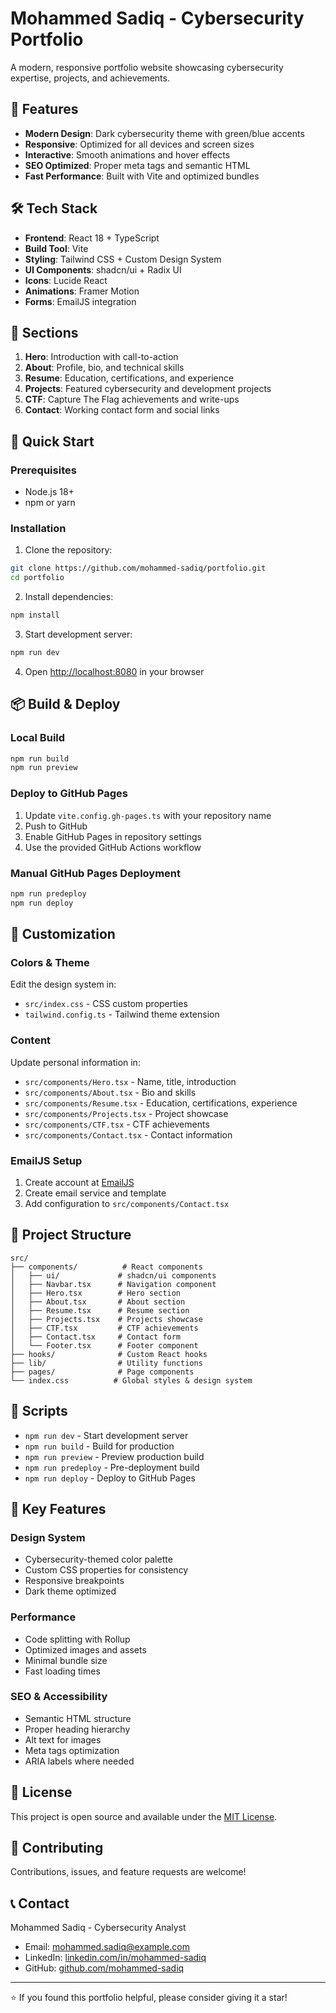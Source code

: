 # Mohammed Sadiq - Cybersecurity Portfolio

A modern, responsive portfolio website showcasing cybersecurity expertise, projects, and achievements.

## 🚀 Features

- **Modern Design**: Dark cybersecurity theme with green/blue accents
- **Responsive**: Optimized for all devices and screen sizes
- **Interactive**: Smooth animations and hover effects
- **SEO Optimized**: Proper meta tags and semantic HTML
- **Fast Performance**: Built with Vite and optimized bundles

## 🛠️ Tech Stack

- **Frontend**: React 18 + TypeScript
- **Build Tool**: Vite
- **Styling**: Tailwind CSS + Custom Design System
- **UI Components**: shadcn/ui + Radix UI
- **Icons**: Lucide React
- **Animations**: Framer Motion
- **Forms**: EmailJS integration

## 📱 Sections

1. **Hero**: Introduction with call-to-action
2. **About**: Profile, bio, and technical skills
3. **Resume**: Education, certifications, and experience
4. **Projects**: Featured cybersecurity and development projects
5. **CTF**: Capture The Flag achievements and write-ups
6. **Contact**: Working contact form and social links

## 🚀 Quick Start

### Prerequisites

- Node.js 18+ 
- npm or yarn

### Installation

1. Clone the repository:
```bash
git clone https://github.com/mohammed-sadiq/portfolio.git
cd portfolio
```

2. Install dependencies:
```bash
npm install
```

3. Start development server:
```bash
npm run dev
```

4. Open [http://localhost:8080](http://localhost:8080) in your browser

## 📦 Build & Deploy

### Local Build

```bash
npm run build
npm run preview
```

### Deploy to GitHub Pages

1. Update `vite.config.gh-pages.ts` with your repository name
2. Push to GitHub
3. Enable GitHub Pages in repository settings
4. Use the provided GitHub Actions workflow

### Manual GitHub Pages Deployment

```bash
npm run predeploy
npm run deploy
```

## 🎨 Customization

### Colors & Theme

Edit the design system in:
- `src/index.css` - CSS custom properties
- `tailwind.config.ts` - Tailwind theme extension

### Content

Update personal information in:
- `src/components/Hero.tsx` - Name, title, introduction
- `src/components/About.tsx` - Bio and skills
- `src/components/Resume.tsx` - Education, certifications, experience
- `src/components/Projects.tsx` - Project showcase
- `src/components/CTF.tsx` - CTF achievements
- `src/components/Contact.tsx` - Contact information

### EmailJS Setup

1. Create account at [EmailJS](https://www.emailjs.com/)
2. Create email service and template
3. Add configuration to `src/components/Contact.tsx`

## 📁 Project Structure

```
src/
├── components/          # React components
│   ├── ui/             # shadcn/ui components
│   ├── Navbar.tsx      # Navigation component
│   ├── Hero.tsx        # Hero section
│   ├── About.tsx       # About section
│   ├── Resume.tsx      # Resume section
│   ├── Projects.tsx    # Projects showcase
│   ├── CTF.tsx         # CTF achievements
│   ├── Contact.tsx     # Contact form
│   └── Footer.tsx      # Footer component
├── hooks/              # Custom React hooks
├── lib/                # Utility functions
├── pages/              # Page components
└── index.css          # Global styles & design system
```

## 🔧 Scripts

- `npm run dev` - Start development server
- `npm run build` - Build for production
- `npm run preview` - Preview production build
- `npm run predeploy` - Pre-deployment build
- `npm run deploy` - Deploy to GitHub Pages

## 🌟 Key Features

### Design System
- Cybersecurity-themed color palette
- Custom CSS properties for consistency
- Responsive breakpoints
- Dark theme optimized

### Performance
- Code splitting with Rollup
- Optimized images and assets
- Minimal bundle size
- Fast loading times

### SEO & Accessibility
- Semantic HTML structure
- Proper heading hierarchy
- Alt text for images
- Meta tags optimization
- ARIA labels where needed

## 📄 License

This project is open source and available under the [MIT License](LICENSE).

## 🤝 Contributing

Contributions, issues, and feature requests are welcome!

## 📞 Contact

Mohammed Sadiq - Cybersecurity Analyst
- Email: mohammed.sadiq@example.com
- LinkedIn: [linkedin.com/in/mohammed-sadiq](https://linkedin.com/in/mohammed-sadiq)
- GitHub: [github.com/mohammed-sadiq](https://github.com/mohammed-sadiq)

---

⭐ If you found this portfolio helpful, please consider giving it a star!